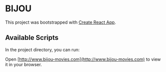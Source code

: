 # BIJOU

This project was bootstrapped with [Create React App](https://github.com/facebook/create-react-app).

## Available Scripts

In the project directory, you can run:

Open [http://www.bijou-movies.com](http://www.bijou-movies.com) to view it in your browser.
